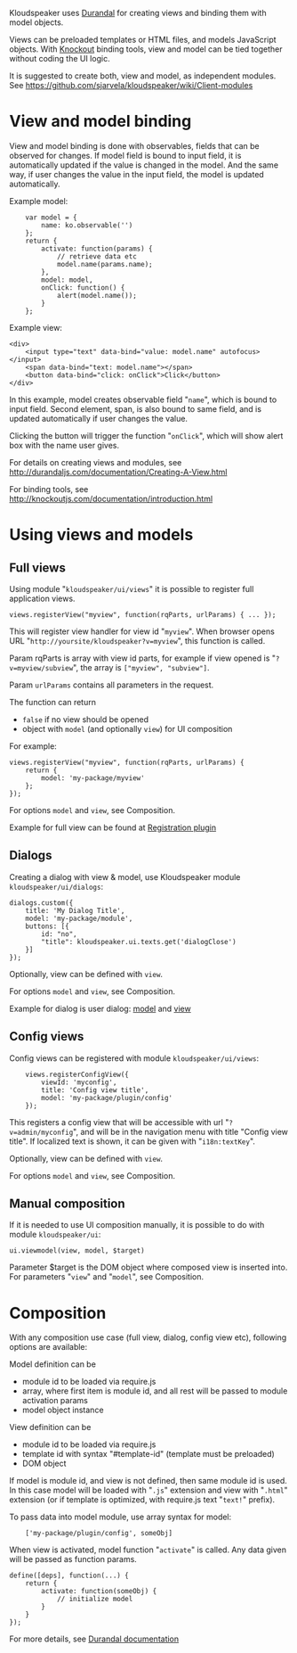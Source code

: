 Kloudspeaker uses [Durandal](http://durandaljs.com/) for creating views and binding them with model objects.

Views can be preloaded templates or HTML files, and models JavaScript objects. With [Knockout](http://knockoutjs.com/) binding tools, view and model can be tied together without coding the UI logic.

It is suggested to create both, view and model, as independent modules. See https://github.com/sjarvela/kloudspeaker/wiki/Client-modules

# View and model binding

View and model binding is done with observables, fields that can be observed for changes. If model field is bound to input field, it is automatically updated if the value is changed in the model. And the same way, if user changes the value in the input field, the model is updated automatically.

Example model:

        var model = {
            name: ko.observable('')
        };
        return {
            activate: function(params) {
                // retrieve data etc
                model.name(params.name);
            },
            model: model,
            onClick: function() {
                alert(model.name());
            }
        };

Example view:

    <div>
        <input type="text" data-bind="value: model.name" autofocus></input>
        <span data-bind="text: model.name"></span>
        <button data-bind="click: onClick">Click</button>
    </div>

In this example, model creates observable field "`name`", which is bound to input field. Second element, span, is also bound to same field, and is updated automatically if user changes the value.

Clicking the button will trigger the function "`onClick`", which will show alert box with the name user gives.

For details on creating views and modules, see http://durandaljs.com/documentation/Creating-A-View.html

For binding tools, see http://knockoutjs.com/documentation/introduction.html

# Using views and models

## Full views

Using module "`kloudspeaker/ui/views`" it is possible to register full application views.

    views.registerView("myview", function(rqParts, urlParams) { ... });

This will register view handler for view id "`myview`". When browser opens URL "`http://yoursite/kloudspeaker?v=myview`", this function is called.

Param rqParts is array with view id parts, for example if view opened is "`?v=myview/subview`", the array is `["myview", "subview"]`.

Param `urlParams` contains all parameters in the request.

The function can return
* `false` if no view should be opened
* object with `model` (and optionally `view`) for UI composition

For example:

    views.registerView("myview", function(rqParts, urlParams) {
        return {
            model: 'my-package/myview'
        };
    });

For options `model` and `view`, see Composition.

Example for full view can be found at [Registration plugin](https://github.com/sjarvela/kloudspeaker/blob/master/backend/plugin/Registration/client/main.js)

## Dialogs

Creating a dialog with view & model, use Kloudspeaker module `kloudspeaker/ui/dialogs`:

    dialogs.custom({
        title: 'My Dialog Title',
        model: 'my-package/module',
        buttons: [{
            id: "no",
            "title": kloudspeaker.ui.texts.get('dialogClose')
        }]
    });

Optionally, view can be defined with `view`.

For options `model` and `view`, see Composition.

Example for dialog is user dialog: [model](https://github.com/sjarvela/kloudspeaker/blob/master/js/kloudspeaker/config/user/addedit.js) and [view](https://github.com/sjarvela/kloudspeaker/blob/master/templates/kloudspeaker/config/user/addedit.html)

## Config views

Config views can be registered with module `kloudspeaker/ui/views`:

        views.registerConfigView({
            viewId: 'myconfig',
            title: 'Config view title',
            model: 'my-package/plugin/config'
        });

This registers a config view that will be accessible with url "`?v=admin/myconfig`", and will be in the navigation menu with title "Config view title". If localized text is shown, it can be given with "`i18n:textKey`".

Optionally, view can be defined with `view`.

For options `model` and `view`, see Composition.

## Manual composition

If it is needed to use UI composition manually, it is possible to do with module `kloudspeaker/ui`:

    ui.viewmodel(view, model, $target)

Parameter $target is the DOM object where composed view is inserted into. For parameters "`view`" and "`model`", see Composition.

# Composition

With any composition use case (full view, dialog, config view etc), following options are available:

Model definition can be
* module id to be loaded via require.js
* array, where first item is module id, and all rest will be passed to module activation params
* model object instance

View definition can be
* module id to be loaded via require.js
* template id with syntax "#template-id" (template must be preloaded)
* DOM object

If model is module id, and view is not defined, then same module id is used. In this case model will be loaded with "`.js`" extension and view with "`.html`" extension (or if template is optimized, with require.js text "`text!`" prefix).

To pass data into model module, use array syntax for model:

        ['my-package/plugin/config', someObj]

When view is activated, model function "`activate`" is called. Any data given will be passed as function params.

    define([deps], function(...) {
        return {
            activate: function(someObj) {
                // initialize model
            }
        }
    });

For more details, see [Durandal documentation](http://durandaljs.com/documentation/Creating-A-View.html)